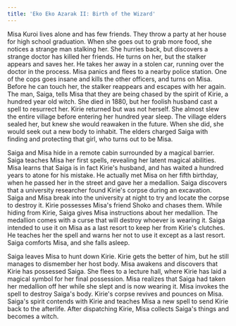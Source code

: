 ```yaml
---
title: 'Eko Eko Azarak II: Birth of the Wizard'
---
```


Misa Kuroi lives alone and has few friends. They throw a party at her house for
high school graduation. When she goes out to grab more food, she notices a
strange man stalking her. She hurries back, but discovers a strange doctor has
killed her friends. He turns on her, but the stalker appears and saves her. He
takes her away in a stolen car, running over the doctor in the process. Misa
panics and flees to a nearby police station. One of the cops goes insane and
kills the other officers, and turns on Misa. Before he can touch her, the
stalker reappears and escapes with her again. The man, Saiga, tells Misa that
they are being chased by the spirit of Kirie, a hundred year old witch. She died
in 1880, but her foolish husband cast a spell to resurrect her. Kirie returned
but was not herself. She almost slew the entire village before entering her
hundred year sleep. The village elders sealed her, but knew she would reawaken
in the future. When she did, she would seek out a new body to inhabit. The
elders charged Saiga with finding and protecting that girl, who turns out to be
Misa.

Saiga and Misa hide in a remote cabin surrounded by a magical barrier. Saiga
teaches Misa her first spells, revealing her latent magical abilities. Misa
learns that Saiga is in fact Kirie's husband, and has waited a hundred years to
atone for his mistake. He actually met Misa on her fifth birthday, when he
passed her in the street and gave her a medallion. Saiga discovers that a
university researcher found Kirie's corpse during an excavation. Saiga and Misa
break into the university at night to try and locate the corpse to destroy it.
Kirie possesses Misa's friend Shoko and chases them. While hiding from Kirie,
Saiga gives Misa instructions about her medallion. The medallion comes with a
curse that will destroy whoever is wearing it. Saiga intended to use it on Misa
as a last resort to keep her from Kirie's clutches. He teaches her the spell and
warns her not to use it except as a last resort. Saiga comforts Misa, and she
falls asleep.

Saiga leaves Misa to hunt down Kirie. Kirie gets the better of him, but he still
manages to dismember her host body. Misa awakens and discovers that Kirie has
possessed Saiga. She flees to a lecture hall, where Kirie has laid a magical
symbol for her final possession. Misa realizes that Saiga had taken her
medallion off her while she slept and is now wearing it. Misa invokes the spell
to destroy Saiga's body. Kirie's corpse revives and pounces on Misa. Saiga's
spirit contends with Kirie and teaches Misa a new spell to send Kirie back to
the afterlife. After dispatching Kirie, Misa collects Saiga's things and becomes
a witch.
